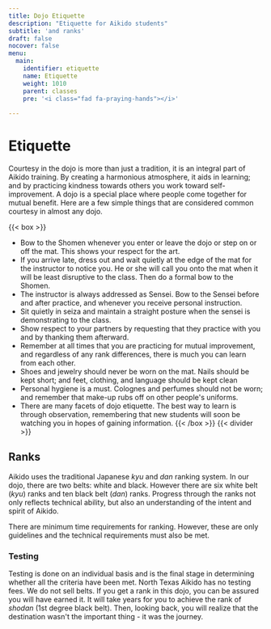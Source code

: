 ```yaml
---
title: Dojo Etiquette
description: "Etiquette for Aikido students"
subtitle: 'and ranks'
draft: false
nocover: false
menu:
  main:
    identifier: etiquette
    name: Etiquette
    weight: 1010
    parent: classes
    pre: '<i class="fad fa-praying-hands"></i>'
    
---
```


# Etiquette

Courtesy in the dojo is more than just a tradition, it is an integral part of Aikido training. By creating a harmonious atmosphere, it aids in learning; and by practicing kindness towards others you work toward self-improvement. A dojo is a special place where people come together for mutual benefit. Here are a few simple things that are considered common courtesy in almost any dojo.

{{< box >}}
- Bow to the Shomen whenever you enter or leave the dojo or step on or off the mat. This shows your respect for the art.
- If you arrive late, dress out and wait quietly at the edge of the mat for the instructor to notice you. He or she will call you onto the mat when it will be least disruptive to the class. Then do a formal bow to the Shomen.
- The instructor is always addressed as Sensei. Bow to the Sensei before and after practice, and whenever you receive personal instruction.
- Sit quietly in seiza and maintain a straight posture when the sensei is demonstrating to the class.
- Show respect to your partners by requesting that they practice with you and by thanking them afterward.
- Remember at all times that you are practicing for mutual improvement, and regardless of any rank differences, there is much you can learn from each other.
- Shoes and jewelry should never be worn on the mat. Nails should be kept short; and feet, clothing, and language should be kept clean
- Personal hygiene is a must. Colognes and perfumes should not be worn; and remember that make-up rubs off on other people's uniforms.
- There are many facets of dojo etiquette. The best way to learn is through observation, remembering that new students will soon be watching you in hopes of gaining information.
{{< /box >}}
{{< divider >}}
## Ranks
Aikido uses the traditional Japanese *kyu* and *dan* ranking system. In our dojo, there are two belts: white and black. However there are six white belt (*kyu*) ranks and ten black belt (*dan*) ranks. Progress through the ranks not only reflects technical ability, but also an understanding of the intent and spirit of Aikido.

There are minimum time requirements for ranking. However, these are only guidelines and the technical requirements must also be met.

### Testing
Testing is done on an individual basis and is the final stage in determining whether all the criteria have been met. North Texas Aikido has no testing fees. We do not sell belts. If you get a rank in this dojo, you can be assured you will have earned it. It will take years for you to achieve the rank of *shodan* (1st degree black belt). Then, looking back, you will realize that the destination wasn't the important thing - it was the journey.
